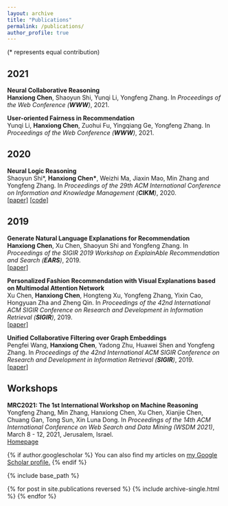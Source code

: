 ```yaml
---
layout: archive
title: "Publications"
permalink: /publications/
author_profile: true
---
```

(\* represents equal contribution)

## 2021     
**Neural Collaborative Reasoning**       
**Hanxiong Chen**, Shaoyun Shi, Yunqi Li, Yongfeng Zhang. In *Proceedings of the Web Conference (**WWW**)*, 2021.      

**User-oriented Fairness in Recommendation**      
Yunqi Li, **Hanxiong Chen**, Zuohui Fu, Yingqiang Ge, Yongfeng Zhang. In *Proceedings of the Web Conference (**WWW**)*, 2021.

## 2020
**Neural Logic Reasoning**      
Shaoyun Shi\*, **Hanxiong Chen\***, Weizhi Ma, Jiaxin Mao, Min Zhang and Yongfeng Zhang. In *Proceedings of the 29th ACM International Conference on Information and Knowledge Management (**CIKM**)*, 2020.    
[[paper]](/files/Neural_Logic_Reasoning.pdf) [[code]](https://github.com/rutgerswiselab/NLR)

## 2019
**Generate Natural Language Explanations for Recommendation**      
**Hanxiong Chen**, Xu Chen, Shaoyun Shi and Yongfeng Zhang. In *Proceedings of the SIGIR 2019 Workshop on ExplainAble Recommendation and Search (**EARS**)*, 2019.      
[[paper]](https://arxiv.org/pdf/2101.03392.pdf)

**Personalized Fashion Recommendation with Visual Explanations based on Multimodal Attention Network**      
Xu Chen, **Hanxiong Chen**, Hongteng Xu, Yongfeng Zhang, Yixin Cao, Hongyuan Zha and Zheng Qin. In *Proceedings of the 42nd International ACM SIGIR Conference on Research and Development in Information Retrieval (**SIGIR**)*, 2019.     
[[paper]](/files/chen-sigir2019.pdf)

**Unified Collaborative Filtering over Graph Embeddings**      
Pengfei Wang, **Hanxiong Chen**, Yadong Zhu, Huawei Shen and Yongfeng Zhang. In *Proceedings of the 42nd International ACM SIGIR Conference on Research and Development in Information Retrieval (**SIGIR**)*, 2019.      
[[paper]](/files/wang-sigir2019a.pdf)

## Workshops
**MRC2021: The 1st International Workshop on Machine Reasoning**      
Yongfeng Zhang, Min Zhang, Hanxiong Chen, Xu Chen, Xianjie Chen, Chuang Gan, Tong Sun, Xin Luna Dong. In *Proceedings of the 14th ACM International Conference on Web Search and Data Mining (WSDM 2021)*, March 8 - 12, 2021, Jerusalem, Israel.      
[Homepage](https://mrc2021.github.io/)

{% if author.googlescholar %}
  You can also find my articles on <u><a href="{{author.googlescholar}}">my Google Scholar profile</a>.</u>
{% endif %}

{% include base_path %}

{% for post in site.publications reversed %}
  {% include archive-single.html %}
{% endfor %}
